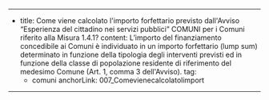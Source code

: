 ---
  - title: Come viene calcolato l'importo forfettario previsto dall'Avviso “Esperienza del cittadino nei servizi pubblici” COMUNI per i Comuni riferito alla Misura 1.4.1?
    content: L’importo del finanziamento concedibile ai Comuni è individuato in un importo forfettario (lump sum) determinato in funzione della tipologia degli interventi previsti ed in funzione della classe di popolazione residente di riferimento del medesimo Comune (Art. 1, comma 3 dell'Avviso).
    tag:
      - comuni
    anchorLink: 007_Comevienecalcolatolimport
---